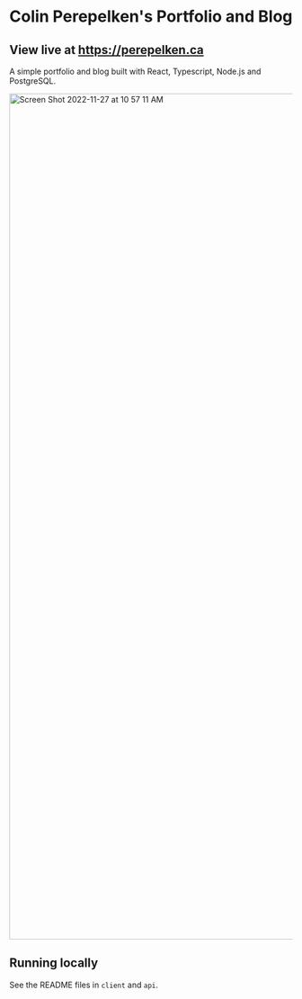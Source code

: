 # Colin Perepelken's Portfolio and Blog

## View live at https://perepelken.ca

A simple portfolio and blog built with React, Typescript, Node.js and PostgreSQL.

<img width="1504" alt="Screen Shot 2022-11-27 at 10 57 11 AM" src="https://user-images.githubusercontent.com/10641158/204154476-53ef6377-d29a-487d-a24c-eae4be18dc2b.png">


## Running locally

See the README files in `client` and `api`.
